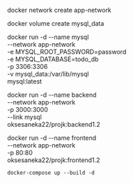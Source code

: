 docker network create app-network

docker volume create mysql_data

docker run -d --name mysql \
  --network app-network \
  -e MYSQL_ROOT_PASSWORD=password \
  -e MYSQL_DATABASE=todo_db \
  -p 3306:3306 \
  -v mysql_data:/var/lib/mysql \
  mysql:latest


docker run -d --name backend \
  --network app-network \
  -p 3000:3000 \
  --link mysql \
  oksesaneka22/projk:backend1.2



docker run -d --name frontend \
  --network app-network \
  -p 80:80 \
  oksesaneka22/projk:frontend1.2


`docker-compose up --build -d`
